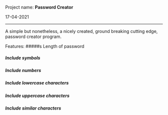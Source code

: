 Project name: **Password Creator**

17-04-2021

---

A simple but nonetheless, a nicely created, ground breaking cutting edge, password creator program.

Features:
#####s	Length of password
#####	Include symbols
#####	Include numbers
#####	Include lowercase characters
#####	Include uppercase characters
#####	Include similar characters